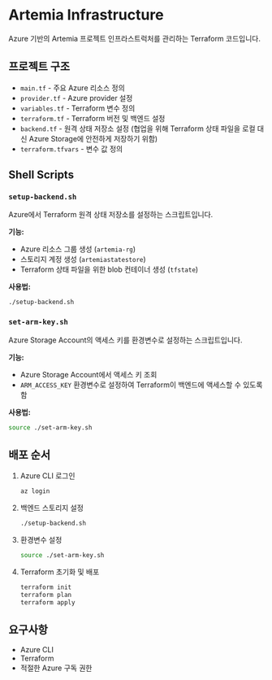 # Artemia Infrastructure

Azure 기반의 Artemia 프로젝트 인프라스트럭처를 관리하는 Terraform 코드입니다.

## 프로젝트 구조

- `main.tf` - 주요 Azure 리소스 정의
- `provider.tf` - Azure provider 설정
- `variables.tf` - Terraform 변수 정의
- `terraform.tf` - Terraform 버전 및 백엔드 설정
- `backend.tf` - 원격 상태 저장소 설정 (협업을 위해 Terraform 상태 파일을 로컬 대신 Azure Storage에 안전하게 저장하기 위함)
- `terraform.tfvars` - 변수 값 정의

## Shell Scripts

### `setup-backend.sh`
Azure에서 Terraform 원격 상태 저장소를 설정하는 스크립트입니다.

**기능:**
- Azure 리소스 그룹 생성 (`artemia-rg`)
- 스토리지 계정 생성 (`artemiastatestore`)
- Terraform 상태 파일을 위한 blob 컨테이너 생성 (`tfstate`)

**사용법:**
```bash
./setup-backend.sh
```

### `set-arm-key.sh`
Azure Storage Account의 액세스 키를 환경변수로 설정하는 스크립트입니다.

**기능:**
- Azure Storage Account에서 액세스 키 조회
- `ARM_ACCESS_KEY` 환경변수로 설정하여 Terraform이 백엔드에 액세스할 수 있도록 함

**사용법:**
```bash
source ./set-arm-key.sh
```

## 배포 순서

1. Azure CLI 로그인
   ```bash
   az login
   ```

2. 백엔드 스토리지 설정
   ```bash
   ./setup-backend.sh
   ```

3. 환경변수 설정
   ```bash
   source ./set-arm-key.sh
   ```

4. Terraform 초기화 및 배포
   ```bash
   terraform init
   terraform plan
   terraform apply
   ```

## 요구사항

- Azure CLI
- Terraform
- 적절한 Azure 구독 권한
